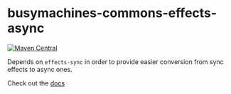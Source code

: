 # busymachines-commons-effects-async

[![Maven Central](https://img.shields.io/maven-central/v/com.busymachines/busymachines-commons-effects-async_2.12.svg)](https://maven-badges.herokuapp.com/maven-central/com.busymachines/busymachines-commons-effects-async_2.12)

Depends on `effects-sync` in order to provide easier conversion from sync effects to async ones.

Check out the [docs](http://busymachines.github.io/busymachines-commons/docs/effects.html)